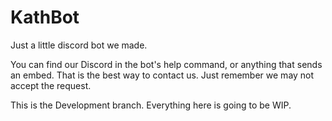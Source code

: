 # KathBot

Just a little discord bot we made.

You can find our Discord in the bot's help command, or anything that sends an embed. That is the best way to contact us. Just remember we may not accept the request.

This is the Development branch. Everything here is going to be WIP.
